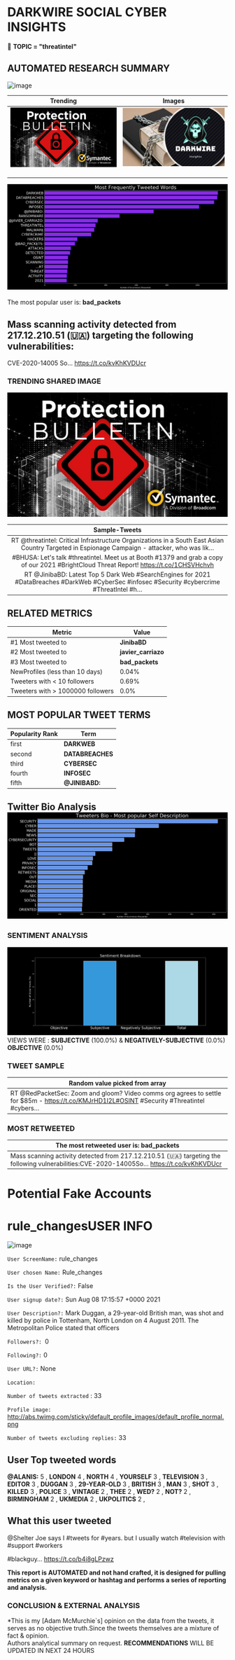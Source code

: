 # DARKWIRE SOCIAL CYBER INSIGHTS 
&#x1F34E; **TOPIC = "threatintel"**

## AUTOMATED RESEARCH SUMMARY
  ![image](darkLogo.png)   

|  Trending  |   Images | 
:-------------------------:|:-------------------------:
|  ![image](assets/threatintel/imageFile1.jpg)     <img width=200/> | ![image](assets/threatintel/imageFile2.jpg) <img width=200/> |   
 
 
![image](assets/threatintel/TWEETS.png)
<br></br>
The most popular user is: **bad_packets**  
 

## Mass scanning activity detected from 217.12.210.51 (🇺🇦) targeting the following vulnerabilities:

CVE-2020-14005
So… https://t.co/kvKhKVDUcr 

  




### TRENDING SHARED IMAGE

![image](assets/threatintel/twitterPostedImage.png)



|                **Sample-Tweets**        |
| :-------------: |
| RT @threatintel: Critical Infrastructure Organizations in a South East Asian Country Targeted in Espionage Campaign - attacker, who was lik… |
| #BHUSA: Let's talk #threatintel. Meet us at Booth #1379 and grab a copy of our 2021 #BrightCloud Threat Report! https://t.co/1CHSVHchvh |
| RT @JinibaBD: Latest Top 5 Dark Web #SearchEngines for 2021 #DataBreaches #DarkWeb #CyberSec #infosec #Security #cybercrime #ThreatIntel #h… |

## RELATED METRICS<br>
| Metric | Value |
| ------------- | ------------- |
| #1 Most tweeted to  | **JinibaBD** |
| #2 Most tweeted to  | **javier_carriazo** |
| #3 Most tweeted to  | **bad_packets** |
| NewProfiles (less than 10 days) | 0.04%  |
| Tweeters with < 10 followers  | 0.69%|
| Tweeters with > 1000000 followers  | 0.0%  |



## MOST POPULAR TWEET TERMS 


| Popularity Rank  | Term |
| ------------- | ------------- |
| first  | **DARKWEB**  |
| second  | **DATABREACHES**  |
| third  | **CYBERSEC** |
| fourth  | **INFOSEC**  |
| fifth  | **@JINIBABD:**  |


## Twitter Bio Analysis![image](assets/threatintel/BIO.png)
### SENTIMENT ANALYSIS
![image](assets/threatintel/sentiment.png)
VIEWS WERE : **SUBJECTIVE**  (100.0%) & **NEGATIVELY-SUBJECTIVE** (0.0%) **OBJECTIVE** (0.0%)

### TWEET SAMPLE 
| Random value picked from array |
| ------------- |
|RT @RedPacketSec: Zoom and gloom? Video comms org agrees to settle for $85m - https://t.co/KMJrHD1I2L#OSINT #Security #Threatintel #cybers… |

### MOST RETWEETED 

| The most retweeted user is: **bad_packets**  |
| ------------- |
| Mass scanning activity detected from 217.12.210.51 (🇺🇦) targeting the following vulnerabilities:CVE-2020-14005So… https://t.co/kvKhKVDUcr |

# Potential Fake Accounts
 
# rule_changesUSER INFO
![image](http://abs.twimg.com/sticky/default_profile_images/default_profile_normal.png)
 
`User ScreenName:` rule_changes 
 
`User chosen Name:` Rule_changes 
 
`Is the User Verified?:` False 
 
`User signup date?:` Sun Aug 08 17:15:57 +0000 2021 
 
`User Description?:` Mark Duggan, a 29-year-old British man, was shot and killed by police in Tottenham, North London on 4 August 2011. The Metropolitan Police stated that officers 
 
`Followers?: `0 
 
`Following?:` 0 
 
`User URL?:` None 
 
`Location:`  
 
`Number of tweets extracted`  : 33 
 
`Profile image:` http://abs.twimg.com/sticky/default_profile_images/default_profile_normal.png 
 
`Number of tweets excluding replies:` 33 
 

 

 
## User Top tweeted words 
 
**@ALANIS:** 5 , **LONDON** 4 , **NORTH** 4 , **YOURSELF** 3 , **TELEVISION** 3 , **EDITOR** 3 , **DUGGAN** 3 , **29-YEAR-OLD** 3 , **BRITISH** 3 , **MAN** 3 , **SHOT** 3 , **KILLED** 3 , **POLICE** 3 , **VINTAGE** 2 , **THEE** 2 , **WED?** 2 , **NOT?** 2 , **BIRMINGHAM** 2 , **UKMEDIA** 2 , **UKPOLITICS** 2 , 
 
## What this user tweeted
 
@Shelter Joe says I #tweets for #years.
but 
I usually watch #television with #support #workers 

#blackguy… https://t.co/b4i8gLPzwz
 

<b> This report is AUTOMATED and not hand crafted, it is designed for pulling metrics on a given keyword or hashtag and performs a series of reporting and analysis.</b>  
### CONCLUSION & EXTERNAL ANALYSIS

*This is my [Adam McMurchie`s] opinion on the data from the tweets, it serves as no objective truth.Since the tweets themselves are a mixture of fact & opinion.<br>
Authors analytical summary on request.
**RECOMMENDATIONS** WILL BE UPDATED IN NEXT  24 HOURS <br>